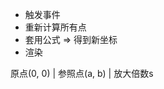 <ul>
  <li>触发事件</li>
  <li class='fragment fade-out'>重新计算所有点</li>
  <li class='fragment li-absolute'>套用公式 => 得到新坐标</li>
  <li>渲染</li>
</ul>

<p class='fragment element-wrapper'>
  <span class='fragment element'>原点(0, 0)</span> | 
  <span class='fragment element'>参照点(a, b)</span> | 
  <span class='fragment element'>放大倍数s</span>
</p>
